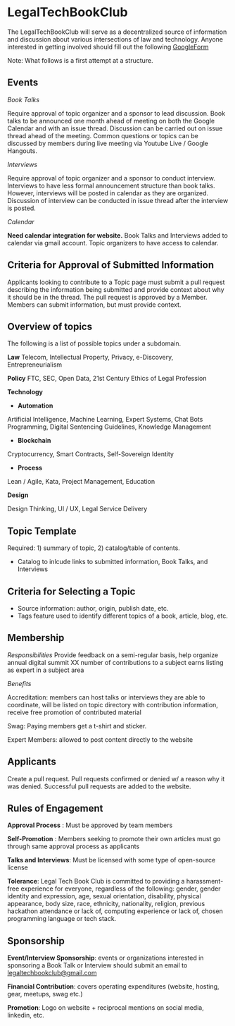 # LegalTechBookClub
The LegalTechBookClub will serve as a decentralized source of information and discussion about various intersections of law and technology. Anyone interested in getting involved should fill out the following [GoogleForm](https://docs.google.com/forms/d/e/1FAIpQLSfVA08U0dKi7Y-TerArJi71SAYFMowTGL97XcQK5BgU0opjCg/)


Note: What follows is a first attempt at a structure.

## Events
*Book Talks*

Require approval of topic organizer and a sponsor to lead discussion. Book talks to be announced one month ahead of meeting on both the Google Calendar and with an issue thread. Discussion can be carried out on issue thread ahead of the meeting. Common questions or topics can be discussed by members during live meeting via Youtube Live / Google Hangouts.

*Interviews* 

Require approval of topic organizer and a sponsor to conduct interview. Interviews to have less formal announcement structure than book talks. However, interviews will be posted in calendar as they are organized. Discussion of interview can be conducted in issue thread after the interview is posted. 

*Calendar*

**Need calendar integration for website.** Book Talks and Interviews added to calendar via gmail account. Topic organizers to have access to calendar.


## Criteria for Approval of Submitted Information
Applicants looking to contribute to a Topic page must submit a pull request describing the information being submitted and provide context about why it should be in the thread. The pull request is approved by a Member. Members can submit information, but must provide context.

## Overview of topics
The following is a list of possible topics under a subdomain. 

**Law** 
Telecom, Intellectual Property, Privacy, e-Discovery, Entrepreneurialism

**Policy** 
FTC, SEC, Open Data, 21st Century Ethics of Legal Profession

**Technology** 

* **Automation** 

Artificial Intelligence, Machine Learning, Expert Systems, Chat Bots
Programming, Digital Sentencing Guidelines, Knowledge Management

* **Blockchain** 

Cryptocurrency, Smart Contracts, Self-Sovereign Identity

* **Process**

Lean / Agile, Kata, Project Management, Education

**Design** 

Design Thinking, UI / UX, Legal Service Delivery


## Topic Template

Required: 1) summary of topic, 2) catalog/table of contents. 
* Catalog to inlcude links to submitted information, Book Talks, and Interviews

## Criteria for Selecting a Topic
* Source information: author, origin, publish date, etc.
* Tags feature used to identify different topics of a book, article, blog, etc.

## Membership
*Responsibilities* 
Provide feedback on a semi-regular basis, help organize annual digital summit
XX number of contributions to a subject earns listing as expert in a subject area

*Benefits*

Accreditation: members can host talks or interviews they are able to coordinate, will be listed on topic directory with contribution information, receive free promotion of contributed material

Swag: Paying members get a t-shirt and sticker.

Expert Members: allowed to post content directly to the website

## Applicants
Create a pull request. Pull requests confirmed or denied w/ a reason why it was denied. Successful pull requests are added to the website.

## Rules of Engagement

**Approval Process** : Must be approved by team members

**Self-Promotion** : Members seeking to promote their own articles must go through same approval process as applicants

**Talks and Interviews**: Must be licensed with some type of open-source license

**Tolerance**: Legal Tech Book Club is committed to providing a harassment-free experience for everyone, regardless of the following: gender, gender identity and expression, age, sexual orientation,  disability, physical appearance, body size, race, ethnicity, nationality, religion, previous hackathon attendance or lack of, computing experience or lack of, chosen programming language or tech stack.

## Sponsorship
**Event/Interview Sponsorship**: events or organizations interested in sponsoring a Book Talk or Interview should submit an email to legaltechbookclub@gmail.com 

**Financial Contribution**: covers operating expenditures (website, hosting, gear, meetups, swag etc.)

**Promotion**: Logo on website + reciprocal mentions on social media, linkedin, etc.

